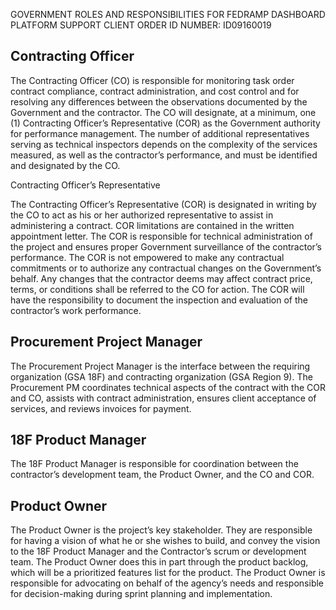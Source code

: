 GOVERNMENT ROLES AND RESPONSIBILITIES FOR FEDRAMP DASHBOARD PLATFORM SUPPORT
CLIENT ORDER ID NUMBER: ID09160019


## Contracting Officer

The Contracting Officer (CO) is responsible for monitoring task order contract compliance, contract administration, and cost control and for resolving any differences between the observations documented by the Government and the contractor. The CO will designate, at a minimum, one (1) Contracting Officer’s Representative (COR) as the Government authority for performance management. The number of additional representatives serving as technical inspectors depends on the complexity of the services measured, as well as the contractor’s performance, and must be identified and designated by the CO.

Contracting Officer’s Representative

The Contracting Officer’s Representative (COR) is designated in writing by the CO to act as his or her authorized representative to assist in administering a contract. COR limitations are contained in the written appointment letter. The COR is responsible for technical administration of the project and ensures proper Government surveillance of the contractor’s performance. The COR is not empowered to make any contractual commitments or to authorize any contractual changes on the Government’s behalf. Any changes that the contractor deems may affect contract price, terms, or conditions shall be referred to the CO for action.  The COR will have the responsibility to document the inspection and evaluation of the contractor’s work performance.  

## Procurement Project Manager

The Procurement Project Manager is the interface between the requiring organization (GSA 18F) and contracting organization (GSA Region 9). The Procurement PM coordinates technical aspects of the contract with the COR and CO, assists with contract administration, ensures client acceptance of services, and reviews invoices for payment.  

## 18F Product Manager

The 18F Product Manager is responsible for coordination between the contractor’s development team, the Product Owner, and the CO and COR.  

## Product Owner

The Product Owner is the project’s key stakeholder.  They are responsible for having a vision of what he or she wishes to build, and convey the vision to the 18F Product Manager and the Contractor’s scrum or development team.  The Product Owner does this in part through the product backlog, which will be a prioritized features list for the product.  The Product Owner is responsible for advocating on behalf of the agency’s needs and responsible for decision-making during sprint planning and implementation.
